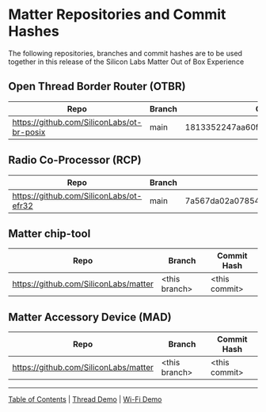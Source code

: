 # Matter Repositories and Commit Hashes

The following repositories, branches and commit hashes are to be used together
in this release of the Silicon Labs Matter Out of Box Experience

## Open Thread Border Router (OTBR)

| Repo                                       | Branch | Commit Hash                              |
| ------------------------------------------ | ------ | ---------------------------------------- |
| https://github.com/SiliconLabs/ot-br-posix | main   | 1813352247aa60fb8993773918f1e5b4af6f3b79 |

## Radio Co-Processor (RCP)

| Repo                                    | Branch | Commit Hash                              |
| --------------------------------------- | ------ | ---------------------------------------- |
| https://github.com/SiliconLabs/ot-efr32 | main   | 7a567da02a078546eb34136c1c44170c8832dd55 |

## Matter chip-tool

| Repo                                            | Branch | Commit Hash                              |
| ----------------------------------------------- | ------ | ---------------------------------------- |
| https://github.com/SiliconLabs/matter | \<this branch\>   | \<this commit\> |

## Matter Accessory Device (MAD)

| Repo                                            | Branch | Commit Hash                              |
| ----------------------------------------------- | ------ | ---------------------------------------- |
| https://github.com/SiliconLabs/matter | \<this branch\>   | \<this commit\> |

----
[Table of Contents](../README.md) | [Thread Demo](../thread/DEMO_OVERVIEW.md) | [Wi-Fi Demo](../wifi/DEMO_OVERVIEW.md)